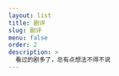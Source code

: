 ```yaml
---
layout: list
title: 剧评
slug: 剧评
menu: false
order: 2
description: >
  看过的剧多了，总有点想法不得不说
---
```

<!-- accent_color: '#268bd2'
accent_image:
  background: '#202020'
  overlay:    false
 -->
